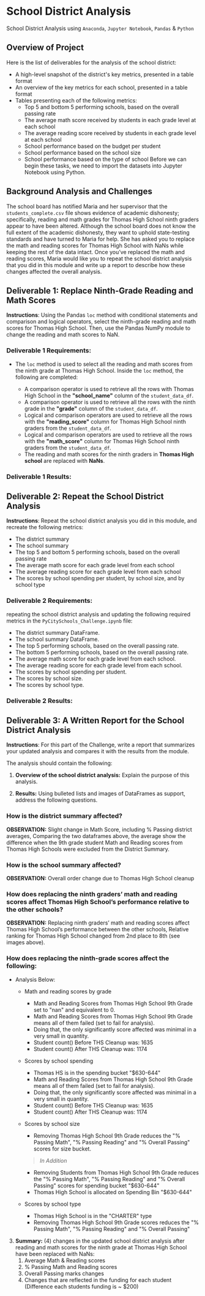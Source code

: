 # School District Analysis
School District Analysis using `Anaconda`, `Jupyter Notebook`, `Pandas` &amp; `Python`

## Overview of Project
Here is the list of deliverables for the analysis of the school district: 

* A high-level snapshot of the district's key metrics, presented in a table format
* An overview of the key metrics for each school, presented in a table format
* Tables presenting each of the following metrics:
    * Top 5 and bottom 5 performing schools, based on the overall passing rate
    * The average math score received by students in each grade level at each school
    * The average reading score received by students in each grade level at each school
    * School performance based on the budget per student
    * School performance based on the school size 
    * School performance based on the type of school
Before we can begin these tasks, we need to import the datasets into Jupyter Notebook using Python.

## Background Analysis and Challenges
The school board has notified Maria and her supervisor that the `students_complete.csv` file shows evidence of academic dishonesty; specifically, reading and math grades for Thomas High School ninth graders appear to have been altered. Although the school board does not know the full extent of the academic dishonesty, they want to uphold state-testing standards and have turned to Maria for help. She has asked you to replace the math and reading scores for Thomas High School with NaNs while keeping the rest of the data intact. Once you’ve replaced the math and reading scores, Maria would like you to repeat the school district analysis that you did in this module and write up a report to describe how these changes affected the overall analysis.

## Deliverable 1: Replace Ninth-Grade Reading and Math Scores
**Instructions**: Using the Pandas `loc` method with conditional statements and comparison and logical operators, select the ninth-grade reading and math scores for Thomas High School. Then, use the Pandas NumPy module to change the reading and math scores to NaN.

### Deliverable 1 Requirements:

* The `loc` method is used to select all the reading and math scores from the ninth grade at Thomas High School. Inside the `loc` method, the following are completed:

    * A comparison operator is used to retrieve all the rows with Thomas High School in the **"school_name"** column of the `student_data_df`.
    * A comparison operator is used to retrieve all the rows with the ninth grade in the **"grade"** column of the `student_data_df`.
    * Logical and comparison operators are used to retrieve all the rows with the **"reading_score"** column for Thomas High School ninth graders from the `student_data_df`.
    * Logical and comparison operators are used to retrieve all the rows with the **"math_score"** column for Thomas High School ninth graders from the `student_data_df`.
    * The reading and math scores for the ninth graders in **Thomas High school** are replaced with **NaNs**.
 
### Deliverable 1 Results:


## Deliverable 2: Repeat the School District Analysis
**Instructions**: Repeat the school district analysis you did in this module, and recreate the following metrics:

* The district summary 
* The school summary
* The top 5 and bottom 5 performing schools, based on the overall passing rate
* The average math score for each grade level from each school
* The average reading score for each grade level from each school
* The scores by school spending per student, by school size, and by school type

### Deliverable 2 Requirements:

repeating the school district analysis and updating the following required metrics in the `PyCitySchools_Challenge.ipynb` file:

* The district summary DataFrame.
* The school summary DataFrame.
* The top 5 performing schools, based on the overall passing rate.
* The bottom 5 performing schools, based on the overall passing rate.
* The average math score for each grade level from each school.
* The average reading score for each grade level from each school.
* The scores by school spending per student.
* The scores by school size.
* The scores by school type.
 
### Deliverable 2 Results:


## Deliverable 3: A Written Report for the School District Analysis
**Instructions**: For this part of the Challenge, write a report that summarizes your updated analysis and compares it with the results from the module.

The analysis should contain the following:

1. **Overview of the school district analysis:** Explain the purpose of this analysis.

2. **Results:** Using bulleted lists and images of DataFrames as support, address the following questions.

### How is the district summary affected?

**OBSERVATION:** Slight change in Math Score, including % Passing district averages, Comparing the two dataframes above, the average show the difference when the 9th grade student Math and Reading scores from Thomas High Schools were excluded from the District Summary.


### How is the school summary affected?

**OBSERVATION:** Overall order change due to Thomas High School cleanup


### How does replacing the ninth graders’ math and reading scores affect Thomas High School’s performance relative to the other schools?

**OBSERVATION:** Replacing ninth graders’ math and reading scores affect Thomas High School’s performance between the other schools, Relative ranking for Thomas High School changed from 2nd place to 8th (see images above). 


### How does replacing the ninth-grade scores affect the following:
- Analysis Below:

    * Math and reading scores by grade
        - Math and Reading Scores from Thomas High School 9th Grade set to "nan" and equivalent to 0.
        - Math and Reading Scores from Thomas High School 9th Grade means all of them failed (set to fail for analysis).
        - Doing that, the only significantly score affected was minimal in a very small in quantity. 
        - Student count() Before THS Cleanup was: 1635
        - Student count() After THS Cleanup was: 1174

    * Scores by school spending
        - Thomas HS is in the spending bucket "$630-644"
        - Math and Reading Scores from Thomas High School 9th Grade means all of them failed (set to fail for analysis).
        - Doing that, the only significantly score affected was minimal in a very small in quantity. 
        - Student count() Before THS Cleanup was: 1635
        - Student count() After THS Cleanup was: 1174

    * Scores by school size
        - Removing Thomas High School 9th Grade reduces the "% Passing Math", "% Passing Reading" and "% Overall Passing" scores for size bucket.
        > *In Addition*
        - Removing Students from Thomas High School 9th Grade reduces the "% Passing Math", "% Passing Reading" and "% Overall Passing" scores for spending bucket "$630-644"
        - Thomas High School is allocated on Spending Bin "$630-644" 


    * Scores by school type
        - Thomas High School is in the "CHARTER" type
        - Removing Thomas High School 9th Grade scores reduces the "% Passing Math", "% Passing Reading" and "% Overall Passing"
    

3. **Summary:** (4) changes in the updated school district analysis after reading and math scores for the ninth grade at Thomas High School have been replaced with NaNs:
   1. Average Math & Reading scores
   2. % Passing Math and Reading scores
   3. Overall Passing marks changes
   4. Changes that are reflected in the funding for each student (Difference each students funding is ~ $200)
